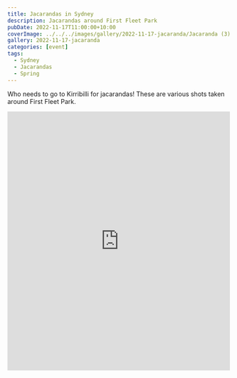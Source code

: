```yaml
---
title: Jacarandas in Sydney
description: Jacarandas around First Fleet Park
pubDate: 2022-11-17T11:00:00+10:00
coverImage: ../../../images/gallery/2022-11-17-jacaranda/Jacaranda (3).jpeg
gallery: 2022-11-17-jacaranda
categories: [event]
tags:
  - Sydney
  - Jacarandas
  - Spring
---
```


Who needs to go to Kirribilli for jacarandas! These are various shots taken around First Fleet Park.

<iframe src="https://www.facebook.com/plugins/post.php?href=https%3A%2F%2Fwww.facebook.com%2Fchris1.tham%2Fposts%2Fpfbid02SrnZ4eWCdm8ofMYW5gkjNhFCztL8ELdk59SpicHhMLozEuB3VpJiSX4fNuW42vYtl&show_text=true&width=500" width="500" height="582" style="border:none;overflow:hidden" scrolling="no" frameborder="0" allowfullscreen="true" allow="autoplay; clipboard-write; encrypted-media; picture-in-picture; web-share"></iframe>
